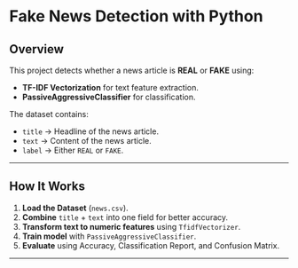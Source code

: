#  Fake News Detection with Python

##  Overview
This project detects whether a news article is **REAL** or **FAKE** using:
- **TF-IDF Vectorization** for text feature extraction.
- **PassiveAggressiveClassifier** for classification.

The dataset contains:
- `title` → Headline of the news article.
- `text` → Content of the news article.
- `label` → Either `REAL` or `FAKE`.

---

##  How It Works
1. **Load the Dataset** (`news.csv`).
2. **Combine** `title` + `text` into one field for better accuracy.
3. **Transform text to numeric features** using `TfidfVectorizer`.
4. **Train model** with `PassiveAggressiveClassifier`.
5. **Evaluate** using Accuracy, Classification Report, and Confusion Matrix.

---


